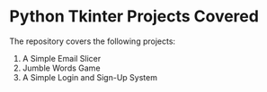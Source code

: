 # Python Tkinter Projects Covered
The repository covers the following projects:
1. A Simple Email Slicer
2. Jumble Words Game
3. A Simple Login and Sign-Up System
